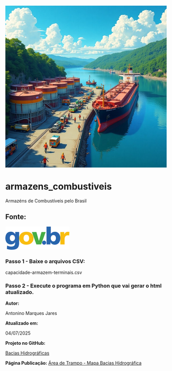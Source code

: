 ![Terminal](terminais_combustivel.jpg)

# armazens_combustiveis
Armazéns de Combustíveis pelo Brasil

## Fonte:
[![Dados Abertos](govbr.webp)](https://dados.gov.br/dados/conjuntos-dados/capacidade-de-armazenagem-de-terminais)


### Passo 1 - Baixe o arquivos CSV: 

capacidade-armazem-terminais.csv

### Passo 2 - Execute o programa em Python que vai gerar o html atualizado.

**Autor:** 

Antonino Marques Jares

**Atualizado em:** 

04/07/2025

**Projeto no GitHub:** 

[Bacias Hidrográficas](https://github.com/Antonino-Marques-Jares/Bacias-Hidrogrficas/tree/main)

**Página Publicação:** [Área de Trampo - Mapa Bacias Hidrográfica](https://www.areadetrampo.com.br/mapa-de-bacias-hidrograficas/)



